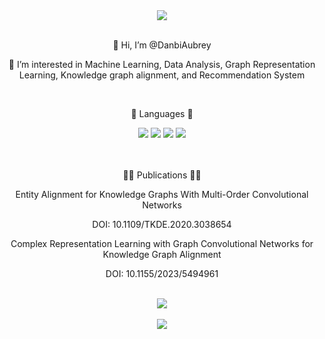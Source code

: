 <div align=center>
	<img src="https://capsule-render.vercel.app/api?type=cylinder&color=auto&height=150&section=header&text=Darnbi%20Github%20&render&fontSize=50" />
</div>
<br>
<div align=center>
<p>👋 Hi, I’m @DanbiAubrey</p> 
<p>👀 I’m interested in Machine Learning, Data Analysis, Graph Representation Learning, Knowledge graph alignment, and Recommendation System</p>
</div>
<br>
<div align=center>
	<p>🦋 Languages 🦋</p>
</div>
<div align="center">
	<img src="https://img.shields.io/badge/Java-007396?style=flat" />
	<img src="https://img.shields.io/badge/Oracle%20SQL-F80000?style=flat&logo=Oracle&logoColor=white" />
	<img src="https://img.shields.io/badge/C Sharp-239120?style=flat&logo=C Sharp&logoColor=white"/>
  <img src="https://img.shields.io/badge/Python-3776AB?style=flat&logo=Python&logoColor=white"/>
</div>
<br>
<br>
<div align=center>
	<p>👩‍🏫 Publications 👩‍🏫</p>
  <p>Entity Alignment for Knowledge Graphs With Multi-Order Convolutional Networks</p>
  <p>DOI: 10.1109/TKDE.2020.3038654</p>
	
  <p>Complex Representation Learning with Graph Convolutional Networks for Knowledge Graph Alignment</p>
  <p>DOI: 10.1155/2023/5494961</p>
</div>
<br>
<div align=center>
  <img src="https://github-readme-stats.vercel.app/api/top-langs/?username=DanbiAubrey&layout=compact&theme=dark">
  <br>
  <br>
  <img src="https://github-readme-stats.vercel.app/api?username=DanbiAubrey&show_icons=true&theme=dark">
</div>



<!---
DanbiAubrey/DanbiAubrey is a ✨ special ✨ repository because its `README.md` (this file) appears on your GitHub profile.
You can click the Preview link to take a look at your changes.
--->
